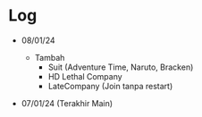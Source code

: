 # Log

* 08/01/24
    * Tambah
        * Suit (Adventure Time, Naruto, Bracken)
        * HD Lethal Company
        * LateCompany (Join tanpa restart)

* 07/01/24 (Terakhir Main)